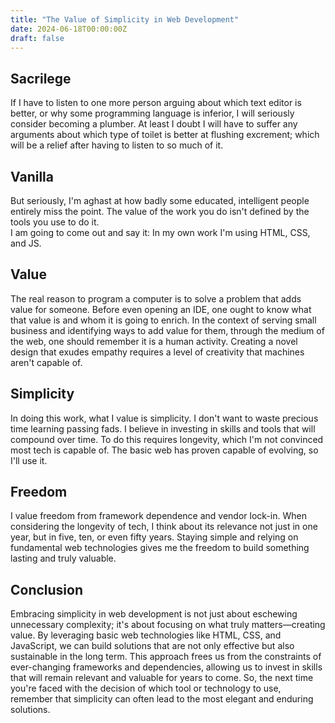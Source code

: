 ```yaml
---
title: "The Value of Simplicity in Web Development"
date: 2024-06-18T00:00:00Z
draft: false
---
```


## Sacrilege

If I have to listen to one more person arguing about which text editor is better, or why some programming language is inferior, I will seriously consider becoming a plumber. At least I doubt I will have to suffer any arguments about which type of toilet is better at flushing excrement; which will be a relief after having to listen to so much of it.

## Vanilla

But seriously, I'm aghast at how badly some educated, intelligent people entirely miss the point. The value of the work you do isn't defined by the tools you use to do it.  
I am going to come out and say it: In my own work I'm using HTML, CSS, and JS.

## Value

The real reason to program a computer is to solve a problem that adds value for someone. Before even opening an IDE, one ought to know what that value is and whom it is going to enrich. In the context of serving small business and identifying ways to add value for them, through the medium of the web, one should remember it is a human activity. Creating a novel design that exudes empathy requires a level of creativity that machines aren't capable of.

## Simplicity

In doing this work, what I value is simplicity. I don't want to waste precious time learning passing fads. I believe in investing in skills and tools that will compound over time. To do this requires longevity, which I'm not convinced most tech is capable of. The basic web has proven capable of evolving, so I'll use it.

## Freedom

I value freedom from framework dependence and vendor lock-in. When considering the longevity of tech, I think about its relevance not just in one year, but in five, ten, or even fifty years. Staying simple and relying on fundamental web technologies gives me the freedom to build something lasting and truly valuable.

## Conclusion

Embracing simplicity in web development is not just about eschewing unnecessary complexity; it's about focusing on what truly matters—creating value. By leveraging basic web technologies like HTML, CSS, and JavaScript, we can build solutions that are not only effective but also sustainable in the long term. This approach frees us from the constraints of ever-changing frameworks and dependencies, allowing us to invest in skills that will remain relevant and valuable for years to come. So, the next time you're faced with the decision of which tool or technology to use, remember that simplicity can often lead to the most elegant and enduring solutions.
